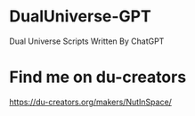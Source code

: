 # DualUniverse-GPT
Dual Universe Scripts Written By ChatGPT

# Find me on du-creators
https://du-creators.org/makers/NutInSpace/
